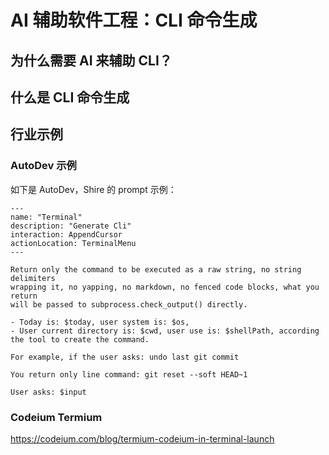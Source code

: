# AI 辅助软件工程：CLI 命令生成

## 为什么需要 AI 来辅助 CLI？

## 什么是 CLI 命令生成

## 行业示例

### AutoDev 示例

如下是 AutoDev，Shire 的 prompt 示例：

```shire
---
name: "Terminal"
description: "Generate Cli"
interaction: AppendCursor
actionLocation: TerminalMenu
---

Return only the command to be executed as a raw string, no string delimiters
wrapping it, no yapping, no markdown, no fenced code blocks, what you return
will be passed to subprocess.check_output() directly.

- Today is: $today, user system is: $os,
- User current directory is: $cwd, user use is: $shellPath, according the tool to create the command.

For example, if the user asks: undo last git commit

You return only line command: git reset --soft HEAD~1

User asks: $input
```

### Codeium Termium

https://codeium.com/blog/termium-codeium-in-terminal-launch